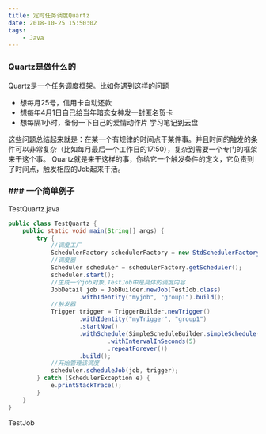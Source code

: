 ```yaml
---
title: 定时任务调度Quartz
date: 2018-10-25 15:50:02
tags:	
	- Java
---
```


### Quartz是做什么的

Quartz是一个任务调度框架。比如你遇到这样的问题

- 想每月25号，信用卡自动还款
- 想每年4月1日自己给当年暗恋女神发一封匿名贺卡
- 想每隔1小时，备份一下自己的爱情动作片 学习笔记到云盘

这些问题总结起来就是：在某一个有规律的时间点干某件事。并且时间的触发的条件可以非常复杂（比如每月最后一个工作日的17:50），复杂到需要一个专门的框架来干这个事。 Quartz就是来干这样的事，你给它一个触发条件的定义，它负责到了时间点，触发相应的Job起来干活。



### ### 一个简单例子

TestQuartz.java

~~~java
public class TestQuartz {
	public static void main(String[] args) {
		try {
            //调度工厂
			SchedulerFactory schedulerFactory = new StdSchedulerFactory();
            //调度器
			Scheduler scheduler = schedulerFactory.getScheduler();
			scheduler.start();
            //生成一个job对象,TestJob中是具体的调度内容
			JobDetail job = JobBuilder.newJob(TestJob.class)
					.withIdentity("myjob", "group1").build();
            //触发器
			Trigger trigger = TriggerBuilder.newTrigger()
					.withIdentity("myTrigger", "group1")
					.startNow()
					.withSchedule(SimpleScheduleBuilder.simpleSchedule()
							.withIntervalInSeconds(5)
							.repeatForever())
					.build();
            //开始管理该调度
			scheduler.scheduleJob(job, trigger);
		} catch (SchedulerException e) {
			e.printStackTrace();
		}
	}
}
~~~

TestJob